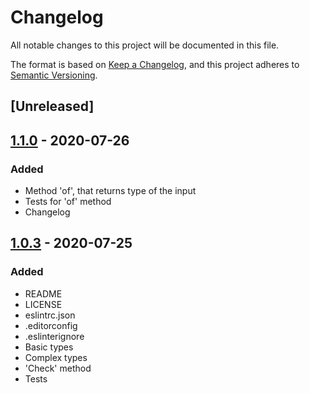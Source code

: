 # Changelog
All notable changes to this project will be documented in this file.

The format is based on [Keep a Changelog](https://keepachangelog.com/en/1.0.0/),
and this project adheres to [Semantic Versioning](https://semver.org/spec/v2.0.0.html).

## [Unreleased]

## [1.1.0] - 2020-07-26
### Added
- Method 'of', that returns type of the input
- Tests for 'of' method
- Changelog

## [1.0.3] - 2020-07-25
### Added
- README
- LICENSE
- eslintrc.json
- .editorconfig
- .eslinterignore
- Basic types
- Complex types
- 'Check' method
- Tests

[1.1.0]: https://github.com/morimoto-ltd/psycho-type/compare/1.0.3...1.1.0
[1.0.3]: https://github.com/morimoto-ltd/psycho-type/releases/tag/1.0.3

